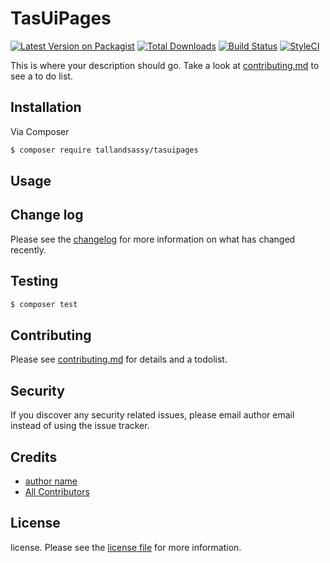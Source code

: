 # TasUiPages

[![Latest Version on Packagist][ico-version]][link-packagist]
[![Total Downloads][ico-downloads]][link-downloads]
[![Build Status][ico-travis]][link-travis]
[![StyleCI][ico-styleci]][link-styleci]

This is where your description should go. Take a look at [contributing.md](contributing.md) to see a to do list.

## Installation

Via Composer

``` bash
$ composer require tallandsassy/tasuipages
```

## Usage

## Change log

Please see the [changelog](changelog.md) for more information on what has changed recently.

## Testing

``` bash
$ composer test
```

## Contributing

Please see [contributing.md](contributing.md) for details and a todolist.

## Security

If you discover any security related issues, please email author email instead of using the issue tracker.

## Credits

- [author name][link-author]
- [All Contributors][link-contributors]

## License

license. Please see the [license file](license.md) for more information.

[ico-version]: https://img.shields.io/packagist/v/tallandsassy/tasuipages.svg?style=flat-square
[ico-downloads]: https://img.shields.io/packagist/dt/tallandsassy/tasuipages.svg?style=flat-square
[ico-travis]: https://img.shields.io/travis/tallandsassy/tasuipages/master.svg?style=flat-square
[ico-styleci]: https://styleci.io/repos/12345678/shield

[link-packagist]: https://packagist.org/packages/tallandsassy/tasuipages
[link-downloads]: https://packagist.org/packages/tallandsassy/tasuipages
[link-travis]: https://travis-ci.org/tallandsassy/tasuipages
[link-styleci]: https://styleci.io/repos/12345678
[link-author]: https://github.com/tallandsassy
[link-contributors]: ../../contributors
